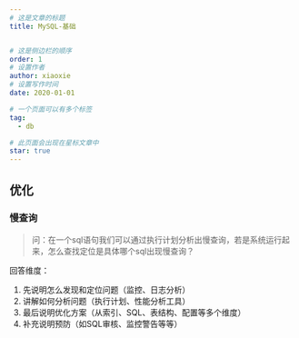 ```yaml
---
# 这是文章的标题
title: MySQL-基础


# 这是侧边栏的顺序
order: 1
# 设置作者
author: xiaoxie
# 设置写作时间
date: 2020-01-01

# 一个页面可以有多个标签
tag:
  - db

# 此页面会出现在星标文章中
star: true
---
```




## 优化



### 慢查询

> 问：在一个sql语句我们可以通过执行计划分析出慢查询，若是系统运行起来，怎么查找定位是具体哪个sql出现慢查询？



回答维度：

1. 先说明怎么发现和定位问题（监控、日志分析）
2. 讲解如何分析问题（执行计划、性能分析工具）
3. 最后说明优化方案（从索引、SQL、表结构、配置等多个维度）
4. 补充说明预防（如SQL审核、监控警告等等）